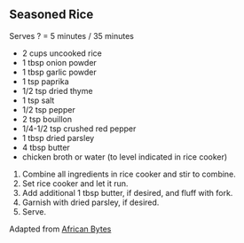 ## Seasoned Rice

Serves ? = 5 minutes / 35 minutes

* 2 cups uncooked rice
* 1 tbsp onion powder
* 1 tbsp garlic powder
* 1 tsp paprika
* 1/2 tsp dried thyme
* 1 tsp salt
* 1/2 tsp pepper
* 2 tsp bouillon
* 1/4-1/2 tsp crushed red pepper
* 1 tbsp dried parsley
* 4 tbsp butter
* chicken broth or water (to level indicated in rice cooker)

1. Combine all ingredients in rice cooker and stir to combine.
2. Set rice cooker and let it run.
3. Add additional 1 tbsp butter, if desired, and fluff with fork.
4. Garnish with dried parsley, if desired.
5. Serve.

Adapted from [African Bytes](https://www.africanbites.com/seasoned-rice/)
